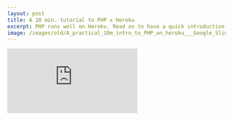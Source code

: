 ```yaml
---
layout: post
title: A 10 min. tutorial to PHP x Heroku 
excerpt: PHP runs well on Heroku. Read on to have a quick introduction to get an application up online fast.
image: /images/old/A_practical_10m_intro_to_PHP_on_heroku___Google_Slides.png
---
```

<div class="embed-container">
    <div class="embed">
        <iframe src="https://docs.google.com/presentation/d/1-ygFCdgtI6dwkIUtQ1LXYvhrAq-CT8d9fGmSxMmiblw/embed?start=false&loop=false&delayms=3000" frameborder="0" allowfullscreen="true" mozallowfullscreen="true" webkitallowfullscreen="true"></iframe>
    </div>
</div>
